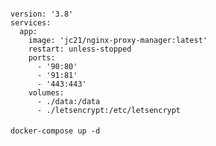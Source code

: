 #### 
    version: '3.8'
    services:
      app:
        image: 'jc21/nginx-proxy-manager:latest'
        restart: unless-stopped
        ports:
          - '90:80'
          - '91:81'
          - '443:443'
        volumes:
          - ./data:/data
          - ./letsencrypt:/etc/letsencrypt

####
    docker-compose up -d
